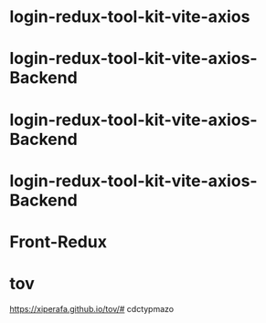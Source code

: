 # login-redux-tool-kit-vite-axios
# login-redux-tool-kit-vite-axios-Backend
# login-redux-tool-kit-vite-axios-Backend
# login-redux-tool-kit-vite-axios-Backend
# Front-Redux
# tov
https://xiperafa.github.io/tov/# cdctypmazo
